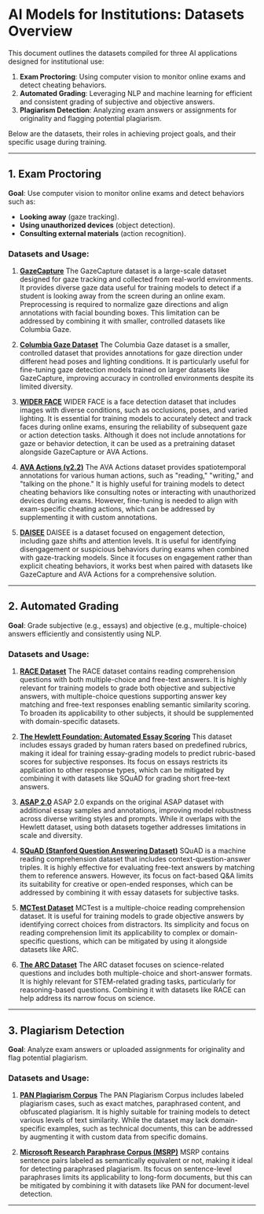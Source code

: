 # AI Models for Institutions: Datasets Overview

This document outlines the datasets compiled for three AI applications designed for institutional use:

1. **Exam Proctoring**: Using computer vision to monitor online exams and detect cheating behaviors.
2. **Automated Grading**: Leveraging NLP and machine learning for efficient and consistent grading of subjective and objective answers.
3. **Plagiarism Detection**: Analyzing exam answers or assignments for originality and flagging potential plagiarism.

Below are the datasets, their roles in achieving project goals, and their specific usage during training.

---

## **1. Exam Proctoring**
**Goal**: Use computer vision to monitor online exams and detect behaviors such as:
- **Looking away** (gaze tracking).
- **Using unauthorized devices** (object detection).
- **Consulting external materials** (action recognition).

### **Datasets and Usage**:
1. **[GazeCapture](https://gazecapture.csail.mit.edu/)**
   The GazeCapture dataset is a large-scale dataset designed for gaze tracking and collected from real-world environments. It provides diverse gaze data useful for training models to detect if a student is looking away from the screen during an online exam. Preprocessing is required to normalize gaze directions and align annotations with facial bounding boxes. This limitation can be addressed by combining it with smaller, controlled datasets like Columbia Gaze.

2. **[Columbia Gaze Dataset](https://ceal.cs.columbia.edu/columbiagaze/#project-dataset)**
   The Columbia Gaze dataset is a smaller, controlled dataset that provides annotations for gaze direction under different head poses and lighting conditions. It is particularly useful for fine-tuning gaze detection models trained on larger datasets like GazeCapture, improving accuracy in controlled environments despite its limited diversity.

3. **[WIDER FACE](http://shuoyang1213.me/WIDERFACE/WiderFace_Results.html)**
   WIDER FACE is a face detection dataset that includes images with diverse conditions, such as occlusions, poses, and varied lighting. It is essential for training models to accurately detect and track faces during online exams, ensuring the reliability of subsequent gaze or action detection tasks. Although it does not include annotations for gaze or behavior detection, it can be used as a pretraining dataset alongside GazeCapture or AVA Actions.

4. **[AVA Actions (v2.2)](https://research.google.com/ava/download.html)**
   The AVA Actions dataset provides spatiotemporal annotations for various human actions, such as "reading," "writing," and "talking on the phone." It is highly useful for training models to detect cheating behaviors like consulting notes or interacting with unauthorized devices during exams. However, fine-tuning is needed to align with exam-specific cheating actions, which can be addressed by supplementing it with custom annotations.

5. **[DAISEE](https://datasets.activeloop.ai/docs/ml/datasets/daisee-dataset/)**
   DAISEE is a dataset focused on engagement detection, including gaze shifts and attention levels. It is useful for identifying disengagement or suspicious behaviors during exams when combined with gaze-tracking models. Since it focuses on engagement rather than explicit cheating behaviors, it works best when paired with datasets like GazeCapture and AVA Actions for a comprehensive solution.

---

## **2. Automated Grading**
**Goal**: Grade subjective (e.g., essays) and objective (e.g., multiple-choice) answers efficiently and consistently using NLP.

### **Datasets and Usage**:
1. **[RACE Dataset](https://huggingface.co/datasets/ehovy/race)**
   The RACE dataset contains reading comprehension questions with both multiple-choice and free-text answers. It is highly relevant for training models to grade both objective and subjective answers, with multiple-choice questions supporting answer key matching and free-text responses enabling semantic similarity scoring. To broaden its applicability to other subjects, it should be supplemented with domain-specific datasets.

2. **[The Hewlett Foundation: Automated Essay Scoring](https://www.kaggle.com/competitions/asap-aes/data)**
   This dataset includes essays graded by human raters based on predefined rubrics, making it ideal for training essay-grading models to predict rubric-based scores for subjective responses. Its focus on essays restricts its application to other response types, which can be mitigated by combining it with datasets like SQuAD for grading short free-text answers.

3. **[ASAP 2.0](https://www.kaggle.com/datasets/lburleigh/asap-2-0)**
   ASAP 2.0 expands on the original ASAP dataset with additional essay samples and annotations, improving model robustness across diverse writing styles and prompts. While it overlaps with the Hewlett dataset, using both datasets together addresses limitations in scale and diversity.

4. **[SQuAD (Stanford Question Answering Dataset)](https://rajpurkar.github.io/SQuAD-explorer/)**
   SQuAD is a machine reading comprehension dataset that includes context-question-answer triples. It is highly effective for evaluating free-text answers by matching them to reference answers. However, its focus on fact-based Q&A limits its suitability for creative or open-ended responses, which can be addressed by combining it with essay datasets for subjective tasks.

5. **[MCTest Dataset](https://huggingface.co/datasets/sagnikrayc/mctest)**
   MCTest is a multiple-choice reading comprehension dataset. It is useful for training models to grade objective answers by identifying correct choices from distractors. Its simplicity and focus on reading comprehension limit its applicability to complex or domain-specific questions, which can be mitigated by using it alongside datasets like ARC.

6. **[The ARC Dataset](https://leaderboard.allenai.org/arc/submissions/get-started)**
   The ARC dataset focuses on science-related questions and includes both multiple-choice and short-answer formats. It is highly relevant for STEM-related grading tasks, particularly for reasoning-based questions. Combining it with datasets like RACE can help address its narrow focus on science.

---

## **3. Plagiarism Detection**
**Goal**: Analyze exam answers or uploaded assignments for originality and flag potential plagiarism.

### **Datasets and Usage**:
1. **[PAN Plagiarism Corpus](https://zenodo.org/records/3250095)**
   The PAN Plagiarism Corpus includes labeled plagiarism cases, such as exact matches, paraphrased content, and obfuscated plagiarism. It is highly suitable for training models to detect various levels of text similarity. While the dataset may lack domain-specific examples, such as technical documents, this can be addressed by augmenting it with custom data from specific domains.

2. **[Microsoft Research Paraphrase Corpus (MSRP)](https://www.microsoft.com/en-us/download/details.aspx?id=52398)**
   MSRP contains sentence pairs labeled as semantically equivalent or not, making it ideal for detecting paraphrased plagiarism. Its focus on sentence-level paraphrases limits its applicability to long-form documents, but this can be mitigated by combining it with datasets like PAN for document-level detection.

---
